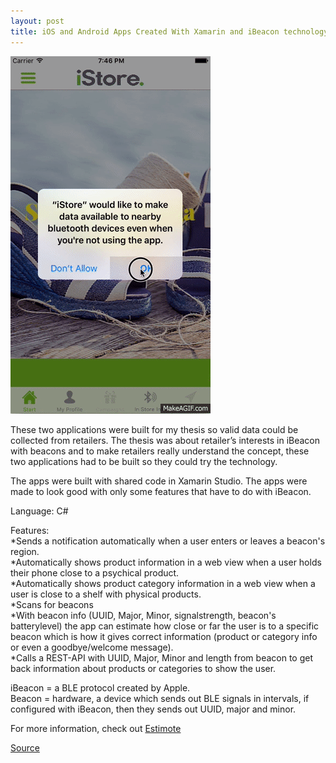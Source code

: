 ```yaml
---
layout: post
title: iOS and Android Apps Created With Xamarin and iBeacon technology as a concept for Retailers
---
```

![Geometric pattern with fading gradient](/img/ibeaconRetail.gif)

These two applications were built for my thesis so valid data could be collected from retailers. 
The thesis was about retailer’s interests in iBeacon with beacons and to make retailers really understand the concept, these two applications had to be built so they could try the technology. 

The apps were built with shared code in Xamarin Studio. The apps were made to look good with only some features that have to do with iBeacon.

Language: C#

Features:<br>
*Sends a notification automatically when a user enters or leaves a beacon's region. <br>
*Automatically shows product information in a web view when a user holds their phone close to a psychical product. <br>
*Automatically shows product category information in a web view when a user is close to a shelf with physical products.<br>
*Scans for beacons<br>
*With beacon info (UUID, Major, Minor, signalstrength, beacon's batterylevel) the app can estimate how close or far the user is to a      specific beacon which is how it gives correct information (product or category info or even a goodbye/welcome message).<br>
*Calls a REST-API with UUID, Major, Minor and length from beacon to get back information about products or categories to show the user. <br>

iBeacon = a BLE protocol created by Apple.<br>
Beacon = hardware, a device which sends out BLE signals in intervals, if configured with iBeacon, then they sends out UUID, major and minor. 

For more information, check out [Estimote](http://estimote.com/)


[Source](https://github.com/axelnyberg/iBeaconRetail)





